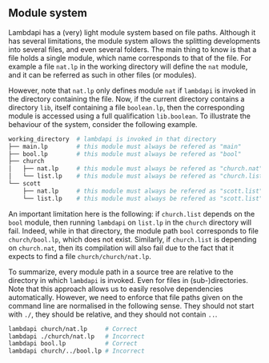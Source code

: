 Module system
-------------

Lambdapi has a (very) light module system based on file paths. Although it has
several limitations,  the module system allows the splitting developments into
several files, and even several folders. The main thing to know is that a file
holds a single module, which name corresponds to that of the file. For example
a file `nat.lp` in the working directory will define the `nat` module,  and it
can be referred as such in other files (or modules).

However, note that `nat.lp` only defines module `nat` if `lambdapi` is invoked
in the directory containing the file. Now, if the current directory contains a
directory `lib`, itself containing a file `boolean.lp`, then the corresponding
module is accessed using a full qualification `lib.boolean`. To illustrate the
behaviour of the system, consider the following example.
```bash
working_directory  # lambdapi is invoked in that directory
├── main.lp        # this module must always be refered as "main"
├── bool.lp        # this module must always be refered as "bool"
├── church
│   ├── nat.lp     # this module must always be refered as "church.nat"
│   └── list.lp    # this module must always be refered as "church.list"
└── scott
    ├── nat.lp     # this module must always be refered as "scott.list"
    └── list.lp    # this module must always be refered as "scott.list"
```
An important limitation here is the following: if `church.list` depends on the
`bool` module,  then running `lambdapi` on `list.lp` in the `church` directory
will fail. Indeed, while in that directory, the module path `bool` corresponds
to file `church/bool.lp`, which does not exist. Similarly, if `church.list` is
depending on `church.nat`, then its compilation will also fail due to the fact
that it expects to find a file `church/church/nat.lp`.

To summarize, every module path in a source tree are relative to the directory
in which `lambdapi` is invoked. Even for files in (sub-)directories. Note that
this approach allows us to easily resolve dependencies automatically. However,
we need to enforce that file paths given on the command line are normalised in
the following sense. They should not start with `./`, they should be relative,
and they should not contain `..`.
```bash
lambdapi church/nat.lp     # Correct
lambdapi ./church/nat.lp   # Incorrect
lambdapi bool.lp           # Correct
lambdapi church/../bool.lp # Incorrect
```
